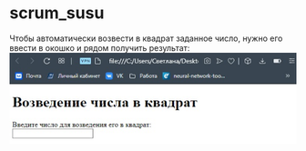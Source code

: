 # scrum_susu

Чтобы автоматически возвести в квадрат заданное число, нужно его ввести в окошко и рядом получить результат:
![Image alt](https://github.com/yevgenevna/scrum_susu/blob/main/newsample.jpg)
